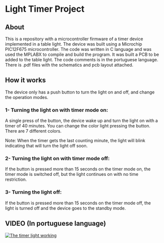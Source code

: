 # Light Timer Project

## About
This is a repository with a microcontroller firmware of a timer device implemented in a table light. The device was built using a Microchip PIC12F675 microcontroller. 
The code was written in C language and was used the MPLABX to compile and build the program. It was built a PCB to be added to the table light.
The code comments is in the portuguese language. There is .pdf files with the schematics and pcb layout attached.

## How it works
The device only has a push button to turn the light on and off, and change the operation modes. 

### 1- Turning the light on with timer mode on:
A single press of the button, the device wake up and turn the light on with a timer of 40 minutes. You can change the color light pressing the button. 
There are 7 different colors.

Note: When the timer gets the last counting minute, the light will blink indicating that will turn the light off soon. 

### 2- Turning the light on with timer mode off:
If the button is pressed more than 15 seconds on the timer mode on, the timer mode is switched off, but the light continues on with no time restriction.

### 3- Turning the light off:
If the button is pressed more than 15 seconds on the timer mode off, the light is turned off and the device goes to the standby mode.


## VIDEO (In portuguese language)
[![The timer light working](http://img.youtube.com/vi/0DHHudRgUJE/0.jpg)](http://www.youtube.com/watch?v=0DHHudRgUJE "Timer Light Video")

